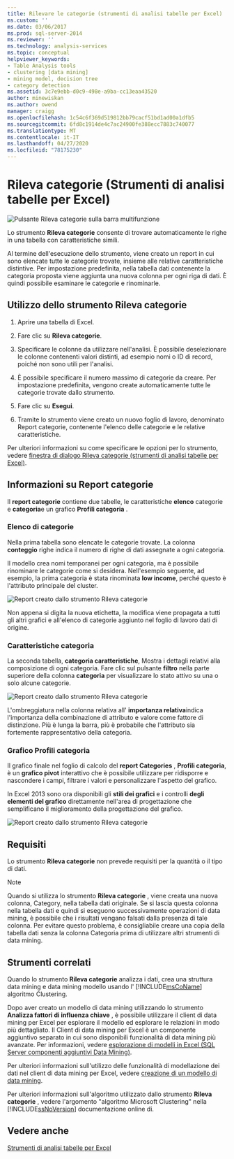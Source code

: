 ```yaml
---
title: Rilevare le categorie (strumenti di analisi tabelle per Excel) | Microsoft Docs
ms.custom: ''
ms.date: 03/06/2017
ms.prod: sql-server-2014
ms.reviewer: ''
ms.technology: analysis-services
ms.topic: conceptual
helpviewer_keywords:
- Table Analysis tools
- clustering [data mining]
- mining model, decision tree
- category detection
ms.assetid: 3c7e9ebb-d0c9-498e-a9ba-cc13eaa43520
author: minewiskan
ms.author: owend
manager: craigg
ms.openlocfilehash: 1c54c6f369d519812bb79cacf51bd1ad00a1dfb5
ms.sourcegitcommit: 6fd8c1914de4c7ac24900fe388ecc7883c740077
ms.translationtype: MT
ms.contentlocale: it-IT
ms.lasthandoff: 04/27/2020
ms.locfileid: "78175230"
---
```

# <a name="detect-categories-table-analysis-tools-for-excel"></a>Rileva categorie (Strumenti di analisi tabelle per Excel)
  ![Pulsante Rileva categorie sulla barra multifunzione](media/tat-detectcat.gif "Pulsante Rileva categorie sulla barra multifunzione")

 Lo strumento **Rileva categorie** consente di trovare automaticamente le righe in una tabella con caratteristiche simili.

 Al termine dell'esecuzione dello strumento, viene creato un report in cui sono elencate tutte le categorie trovate, insieme alle relative caratteristiche distintive. Per impostazione predefinita, nella tabella dati contenente la categoria proposta viene aggiunta una nuova colonna per ogni riga di dati. È quindi possibile esaminare le categorie e rinominarle.

## <a name="using-the-detect-categories-tool"></a>Utilizzo dello strumento Rileva categorie

1.  Aprire una tabella di Excel.

2.  Fare clic su **Rileva categorie**.

3.  Specificare le colonne da utilizzare nell'analisi. È possibile deselezionare le colonne contenenti valori distinti, ad esempio nomi o ID di record, poiché non sono utili per l'analisi.

4.  È possibile specificare il numero massimo di categorie da creare. Per impostazione predefinita, vengono create automaticamente tutte le categorie trovate dallo strumento.

5.  Fare clic su **Esegui**.

6.  Tramite lo strumento viene creato un nuovo foglio di lavoro, denominato Report categorie, contenente l'elenco delle categorie e le relative caratteristiche.

 Per ulteriori informazioni su come specificare le opzioni per lo strumento, vedere [finestra di dialogo Rileva categorie (strumenti di analisi tabelle per Excel)](detect-categories-table-analysis-tools-for-excel.md).

## <a name="understanding-the-categories-report"></a>Informazioni su Report categorie
 Il **report categorie** contiene due tabelle, le caratteristiche **elenco** categorie e **categoria**e un grafico **Profili categoria** .

### <a name="category-list"></a>Elenco di categorie
 Nella prima tabella sono elencate le categorie trovate. La colonna **conteggio** righe indica il numero di righe di dati assegnate a ogni categoria.

 Il modello crea nomi temporanei per ogni categoria, ma è possibile rinominare le categorie come si desidera. Nell'esempio seguente, ad esempio, la prima categoria è stata rinominata **low income**, perché questo è l'attributo principale del cluster.

 ![Report creato dallo strumento Rileva categorie](media/dm13-tat-detectcat-report1.gif "Report creato dallo strumento Rileva categorie")

 Non appena si digita la nuova etichetta, la modifica viene propagata a tutti gli altri grafici e all'elenco di categorie aggiunto nel foglio di lavoro dati di origine.

### <a name="category-characteristics"></a>Caratteristiche categoria
 La seconda tabella, **categoria caratteristiche**, Mostra i dettagli relativi alla composizione di ogni categoria. Fare clic sul pulsante **filtro** nella parte superiore della colonna **categoria** per visualizzare lo stato attivo su una o solo alcune categorie.

 ![Report creato dallo strumento Rileva categorie](media/dm13-tat-detectcat-report2.gif "Report creato dallo strumento Rileva categorie")

 L'ombreggiatura nella colonna relativa all' **importanza relativa**indica l'importanza della combinazione di attributo e valore come fattore di distinzione. Più è lunga la barra, più è probabile che l'attributo sia fortemente rappresentativo della categoria.

### <a name="categories-profile-chart"></a>Grafico Profili categoria
 Il grafico finale nel foglio di calcolo del **report Categories** , **Profili categoria**, è un **grafico pivot** interattivo che è possibile utilizzare per ridisporre e nascondere i campi, filtrare i valori e personalizzare l'aspetto del grafico.

 In Excel 2013 sono ora disponibili gli **stili dei grafici** e i controlli **degli elementi del grafico** direttamente nell'area di progettazione che semplificano il miglioramento della progettazione del grafico.

 ![Report creato dallo strumento Rileva categorie](media/dm13-tat-detectcat-report3.gif "Report creato dallo strumento Rileva categorie")

## <a name="requirements"></a>Requisiti
 Lo strumento **Rileva categorie** non prevede requisiti per la quantità o il tipo di dati.

> [!NOTE]
>  Quando si utilizza lo strumento **Rileva categorie** , viene creata una nuova colonna, Category, nella tabella dati originale. Se si lascia questa colonna nella tabella dati e quindi si eseguono successivamente operazioni di data mining, è possibile che i risultati vengano falsati dalla presenza di tale colonna. Per evitare questo problema, è consigliabile creare una copia della tabella dati senza la colonna Categoria prima di utilizzare altri strumenti di data mining.

## <a name="related-tools"></a>Strumenti correlati
 Quando lo strumento **Rileva categorie** analizza i dati, crea una struttura data mining e data mining modello usando l' [!INCLUDE[msCoName](../includes/msconame-md.md)] algoritmo Clustering.

 Dopo aver creato un modello di data mining utilizzando lo strumento **Analizza fattori di influenza chiave** , è possibile utilizzare il client di data mining per Excel per esplorare il modello ed esplorare le relazioni in modo più dettagliato. Il Client di data mining per Excel è un componente aggiuntivo separato in cui sono disponibili funzionalità di data mining più avanzate. Per informazioni, vedere [esplorazione di modelli in Excel &#40;SQL Server componenti aggiuntivi Data Mining&#41;](browsing-models-in-excel-sql-server-data-mining-add-ins.md).

 Per ulteriori informazioni sull'utilizzo delle funzionalità di modellazione dei dati nel client di data mining per Excel, vedere [creazione di un modello di data mining](creating-a-data-mining-model.md).

 Per ulteriori informazioni sull'algoritmo utilizzato dallo strumento **Rileva categorie** , vedere l'argomento "algoritmo Microsoft Clustering" nella [!INCLUDE[ssNoVersion](../includes/ssnoversion-md.md)] documentazione online di.

## <a name="see-also"></a>Vedere anche
 [Strumenti di analisi tabelle per Excel](table-analysis-tools-for-excel.md)


